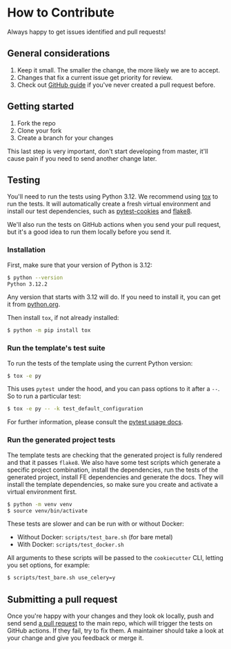 # How to Contribute

Always happy to get issues identified and pull requests!

## General considerations

1. Keep it small. The smaller the change, the more likely we are to accept.
2. Changes that fix a current issue get priority for review.
3. Check out [GitHub guide][submit-a-pr] if you've never created a pull request before.

## Getting started

1. Fork the repo
2. Clone your fork
3. Create a branch for your changes

This last step is very important, don't start developing from master, it'll cause pain if you need to send another change later.

## Testing

You'll need to run the tests using Python 3.12. We recommend using [tox](https://tox.readthedocs.io/en/latest/) to run the tests. It will automatically create a fresh virtual environment and install our test dependencies, such as [pytest-cookies](https://pypi.python.org/pypi/pytest-cookies/) and [flake8](https://pypi.python.org/pypi/flake8/).

We'll also run the tests on GitHub actions when you send your pull request, but it's a good idea to run them locally before you send it.

### Installation

First, make sure that your version of Python is 3.12:

```bash
$ python --version
Python 3.12.2
```

Any version that starts with 3.12 will do. If you need to install it, you can get it from [python.org](https://www.python.org/downloads/).

Then install `tox`, if not already installed:

```bash
$ python -m pip install tox
```

### Run the template's test suite

To run the tests of the template using the current Python version:

```bash
$ tox -e py
```

This uses `pytest `under the hood, and you can pass options to it after a `--`. So to run a particular test:

```bash
$ tox -e py -- -k test_default_configuration
```

For further information, please consult the [pytest usage docs](https://pytest.org/en/latest/how-to/usage.html#specifying-which-tests-to-run).

### Run the generated project tests

The template tests are checking that the generated project is fully rendered and that it passes `flake8`. We also have some test scripts which generate a specific project combination, install the dependencies, run the tests of the generated project, install FE dependencies and generate the docs. They will install the template dependencies, so make sure you create and activate a virtual environment first.

```bash
$ python -m venv venv
$ source venv/bin/activate
```

These tests are slower and can be run with or without Docker:

- Without Docker: `scripts/test_bare.sh` (for bare metal)
- With Docker: `scripts/test_docker.sh`

All arguments to these scripts will be passed to the `cookiecutter` CLI, letting you set options, for example:

```bash
$ scripts/test_bare.sh use_celery=y
```

## Submitting a pull request

Once you're happy with your changes and they look ok locally, push and send send [a pull request][submit-a-pr] to the main repo, which will trigger the tests on GitHub actions. If they fail, try to fix them. A maintainer should take a look at your change and give you feedback or merge it.

[submit-a-pr]: https://docs.github.com/en/pull-requests/collaborating-with-pull-requests/proposing-changes-to-your-work-with-pull-requests/creating-a-pull-request
